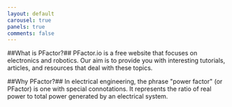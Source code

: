 ```yaml
---
layout: default
carousel: true
panels: true
comments: false
---
```


##What is PFactor?##
PFactor.io is a free website that focuses on electronics and robotics. Our aim is to provide you with interesting tutorials, articles, and resources that deal with these topics.

##Why PFactor?##
In electrical engineering, the phrase "power factor" (or PFactor) is one with special connotations. It represents the ratio of real power to total power generated by an electrical system.